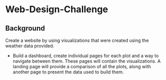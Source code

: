 # Web-Design-Challenge

## Background
Create a website by using visualizations that were created using the weather data provided.

- Build a dashboard, create individual pages for each plot and a way to navigate between them. These pages will contain the visualizations. A landing page will provide a comparison of all the plots, along with another page to present the data used to build them.
